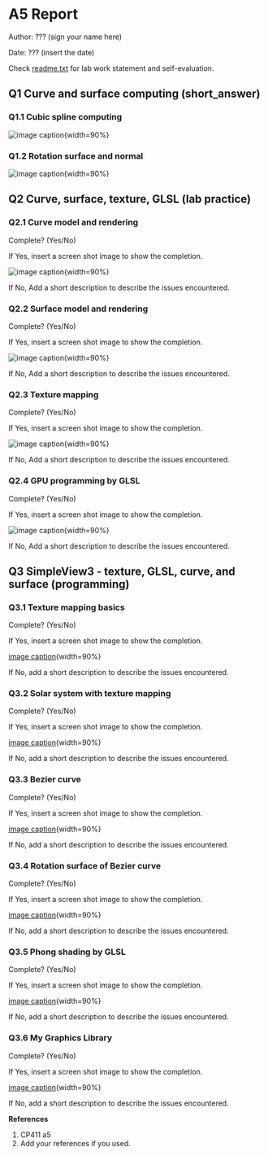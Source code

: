 # A5 Report

Author: ??? (sign your name here)

Date: ???  (insert the date)

Check [readme.txt](readme.txt) for lab work statement and self-evaluation. 

## Q1 Curve and surface computing (short_answer)
	
### Q1.1 Cubic spline computing
![image caption](images/11.png){width=90%}
### Q1.2 Rotation surface and normal
![image caption](images/12.png){width=90%}

## Q2 Curve, surface, texture, GLSL (lab practice)
	
### Q2.1 Curve model and rendering
 
Complete? (Yes/No) 

If Yes, insert a screen shot image to show the completion.

![image caption](images/21.png){width=90%}

If No,  Add a short description to describe the issues encountered.

### Q2.2 Surface model and rendering
 
Complete? (Yes/No) 

If Yes, insert a screen shot image to show the completion.

![image caption](images/22.png){width=90%}

If No,  Add a short description to describe the issues encountered.

### Q2.3 Texture mapping
 
Complete? (Yes/No) 

If Yes, insert a screen shot image to show the completion.

![image caption](images/23.png){width=90%}

If No,  Add a short description to describe the issues encountered.

### Q2.4 GPU programming by GLSL
 
Complete? (Yes/No) 

If Yes, insert a screen shot image to show the completion.

![image caption](images/24.png){width=90%}

If No,  Add a short description to describe the issues encountered.



## Q3 SimpleView3 - texture, GLSL, curve, and surface (programming)
	
### Q3.1 Texture mapping basics
 

Complete? (Yes/No) 

If Yes, insert a screen shot image to show the completion.

[image caption](images/demo.png){width=90%}

If No, add a short description to describe the issues encountered.



### Q3.2 Solar system with texture mapping
 

Complete? (Yes/No) 

If Yes, insert a screen shot image to show the completion.

[image caption](images/demo.png){width=90%}

If No, add a short description to describe the issues encountered.



### Q3.3 Bezier curve
 

Complete? (Yes/No) 

If Yes, insert a screen shot image to show the completion.

[image caption](images/demo.png){width=90%}

If No, add a short description to describe the issues encountered.



### Q3.4 Rotation surface of Bezier curve
 

Complete? (Yes/No) 

If Yes, insert a screen shot image to show the completion.

[image caption](images/demo.png){width=90%}

If No, add a short description to describe the issues encountered.



### Q3.5 Phong shading by GLSL
 

Complete? (Yes/No) 

If Yes, insert a screen shot image to show the completion.

[image caption](images/demo.png){width=90%}

If No, add a short description to describe the issues encountered.



### Q3.6 My Graphics Library
 

Complete? (Yes/No) 

If Yes, insert a screen shot image to show the completion.

[image caption](images/demo.png){width=90%}

If No, add a short description to describe the issues encountered.






**References**

1. CP411 a5
2. Add your references if you used. 
